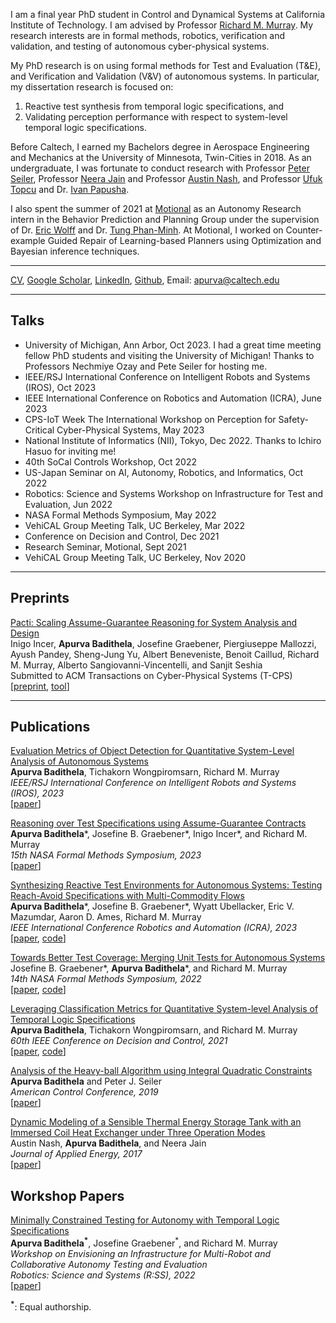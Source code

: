 I am a final year PhD student in Control and Dynamical Systems at California Institute of Technology. I am advised by Professor [Richard M. Murray](https://murray.cds.caltech.edu/Main_Page). My research interests are in formal methods, robotics, verification and validation, and testing of autonomous cyber-physical systems. 

My PhD research is on using formal methods for Test and Evaluation (T&E), and Verification and Validation (V&V) of autonomous systems. In particular, my dissertation research is focused on:
1) Reactive test synthesis from temporal logic specifications, and
2) Validating perception performance with respect to system-level temporal logic specifications.

Before Caltech, I earned my Bachelors degree in Aerospace Engineering and Mechanics at the University of Minnesota, Twin-Cities in 2018. As an undergraduate, I was fortunate to conduct research with Professor [Peter Seiler](https://seiler.engin.umich.edu), Professor [Neera Jain](https://engineering.purdue.edu/JainResearchLab/people.html) and Professor [Austin Nash](https://www.linkedin.com/in/austin-nash-23805919a), and Professor [Ufuk Topcu](http://www.ae.utexas.edu/facultysites/topcu/wiki/index.php/Main_Page) and Dr. [Ivan Papusha](https://ivanpapusha.com). 

I also spent the summer of 2021 at [Motional](https://motional.com) as an Autonomy Research intern in the 
Behavior Prediction and Planning Group under the supervision of Dr. [Eric Wolff](http://www.ericmwolff.com) and Dr. [Tung Phan-Minh](https://www.linkedin.com/in/tungmphan). At Motional, I worked on Counter-example Guided Repair of Learning-based Planners using Optimization and Bayesian inference techniques.

---
 
<a href="https://abadithela.github.io/pdf/Badithela, Apurva -CV.pdf" target="_blank">CV</a>, [Google Scholar](https://scholar.google.com/citations?user=bsyOi1YAAAAJ&hl=en&oi=ao), [LinkedIn](https://www.linkedin.com/in/apurva-badithela-6a1040115), [Github](https://github.com/abadithela), Email: apurva@caltech.edu
<!-- Remove above link if you don't want to attibute -->

---
## Talks
* University of Michigan, Ann Arbor, Oct 2023. I had a great time meeting fellow PhD students and visiting the University of Michigan! Thanks to Professors Nechmiye Ozay and Pete Seiler for hosting me. 
* IEEE/RSJ International Conference on Intelligent Robots and Systems (IROS), Oct 2023
* IEEE International Conference on Robotics and Automation (ICRA), June 2023
* CPS-IoT Week The International Workshop on Perception for Safety-Critical Cyber-Physical Systems, May 2023
* National Institute of Informatics (NII), Tokyo, Dec 2022. Thanks to Ichiro Hasuo for inviting me!
* 40th SoCal Controls Workshop, Oct 2022
* US-Japan Seminar on AI, Autonomy, Robotics, and Informatics, Oct 2022
* Robotics: Science and Systems Workshop on Infrastructure for Test and Evaluation, Jun 2022
* NASA Formal Methods Symposium, May 2022
* VehiCAL Group Meeting Talk, UC Berkeley, Mar 2022
* Conference on Decision and Control, Dec 2021
* Research Seminar, Motional, Sept 2021
* VehiCAL Group Meeting Talk, UC Berkeley, Nov 2020

---
## Preprints

[Pacti: Scaling Assume-Guarantee Reasoning for System Analysis and Design](https://arxiv.org/pdf/2303.17751.pdf) \
Inigo Incer, **Apurva Badithela**, Josefine Graebener, Piergiuseppe Mallozzi, Ayush Pandey, Sheng-Jung Yu, Albert Beneveniste, Benoit Caillud, Richard M. Murray, Alberto Sangiovanni-Vincentelli, and Sanjit Seshia \
Submitted to ACM Transactions on Cyber-Physical Systems (T-CPS)\
[[preprint](https://arxiv.org/pdf/2303.17751.pdf), [tool](https://www.pacti.org)]

---
## Publications 

[Evaluation Metrics of Object Detection for Quantitative System-Level Analysis of Autonomous Systems](https://abadithela.github.io/pdf/IROS2023__Evaluation_Metrics_for_Object_Detection.pdf) \
**Apurva Badithela**, Tichakorn Wongpiromsarn, Richard M. Murray \
_IEEE/RSJ International Conference on Intelligent Robots and Systems (IROS), 2023_ \
[[paper](https://abadithela.github.io/pdf/IROS2023__Evaluation_Metrics_for_Object_Detection.pdf)]

[Reasoning over Test Specifications using Assume-Guarantee Contracts](https://link.springer.com/content/pdf/10.1007/978-3-031-33170-1_17.pdf) \
**Apurva Badithela***, Josefine B. Graebener*, Inigo Incer*,  and Richard M. Murray \
_15th NASA Formal Methods Symposium, 2023_ \
[[paper](https://link.springer.com/content/pdf/10.1007/978-3-031-33170-1_17.pdf)]

[Synthesizing Reactive Test Environments for Autonomous Systems: Testing Reach-Avoid Specifications with Multi-Commodity Flows](https://abadithela.github.io/pdf/ICRA2023__Synthesizing_Reactive_Test_Environments_for_Autonomous_Systems____Testing_Reach_Avoid_Specifications_with_Multi_Commodity_Flows.pdf) \
**Apurva Badithela***, Josefine B. Graebener*, Wyatt Ubellacker, Eric V. Mazumdar, Aaron D. Ames, Richard M. Murray \
_IEEE International Conference Robotics and Automation (ICRA), 2023_ \
[[paper](https://abadithela.github.io/pdf/ICRA2023__Synthesizing_Reactive_Test_Environments_for_Autonomous_Systems____Testing_Reach_Avoid_Specifications_with_Multi_Commodity_Flows.pdf), [code](https://github.com/abadithela/Flow-Constraints)]

[Towards Better Test Coverage: Merging Unit Tests for Autonomous Systems](https://arxiv.org/pdf/2204.02541) \
Josefine B. Graebener*, **Apurva Badithela***, and Richard M. Murray \
_14th NASA Formal Methods Symposium, 2022_ \
[[paper](https://arxiv.org/pdf/2204.02541), [code](https://github.com/jgraeb/MergeUnitTests)]

[Leveraging Classification Metrics for Quantitative System-level Analysis of Temporal Logic Specifications](https://arxiv.org/pdf/2105.07343) \
**Apurva Badithela**, Tichakorn Wongpiromsarn, and Richard M. Murray \
_60th IEEE Conference on Decision and Control, 2021_ \
[[paper](https://arxiv.org/pdf/2105.07343), [code](https://github.com/abadithela/validate_perception_metrics/tree/master)]

[Analysis of the Heavy-ball Algorithm using Integral Quadratic Constraints](https://ieeexplore.ieee.org/abstract/document/8814459) \
**Apurva Badithela** and Peter J. Seiler \
_American Control Conference, 2019_ \
[[paper](https://ieeexplore.ieee.org/abstract/document/8814459)]

[Dynamic Modeling of a Sensible Thermal Energy Storage Tank with an Immersed Coil Heat Exchanger under Three Operation Modes](https://engineering.purdue.edu/JainResearchLab/pdf/dynamic-modeling-sensible-thermal-energy-storage-immersed-coil-heat-exchanger.pdf) \
Austin Nash, **Apurva Badithela**, and Neera Jain \
_Journal of Applied Energy, 2017_ \
[[paper](https://engineering.purdue.edu/JainResearchLab/pdf/dynamic-modeling-sensible-thermal-energy-storage-immersed-coil-heat-exchanger.pdf)]

## Workshop Papers
[Minimally Constrained Testing for Autonomy with Temporal Logic Specifications](http://raaslab.org/rss2022/assets/contributed_papers/RSS2022_Badithela_et_al.pdf) \
**Apurva Badithela<sup>*</sup>**, Josefine Graebener<sup>*</sup>, and Richard M. Murray \
_Workshop on Envisioning an Infrastructure for Multi-Robot and Collaborative Autonomy Testing and Evaluation_ \
_Robotics: Science and Systems (R:SS), 2022_ \
[[paper](http://raaslab.org/rss2022/assets/contributed_papers/RSS2022_Badithela_et_al.pdf)]

**<sup>*</sup>**: Equal authorship. 

